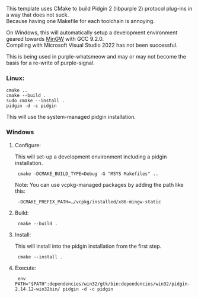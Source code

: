 This template uses CMake to build Pidgin 2 (libpurple 2) protocol plug-ins in a way that does not suck.  
Because having one Makefile for each toolchain is annoying.

On Windows, this will automatically setup a development environment geared towards [MinGW](https://osdn.net/projects/mingw/) with GCC 9.2.0.  
Compiling with Microsoft Visual Studio 2022 has not been successful.

This is being used in purple-whatsmeow and may or may not become the basis for a re-write of purple-signal.

### Linux:

    cmake ..
    cmake --build .
    sudo cmake --install .
    pidgin -d -c pidgin
    
This will use the system-managed pidgin installation.

### Windows

1. Configure:

    This will set-up a development environment including a pidgin installation.

        cmake -DCMAKE_BUILD_TYPE=Debug -G "MSYS Makefiles" ..

    Note: You can use vcpkg-managed packages by adding the path like this: 
    
        -DCMAKE_PREFIX_PATH=…/vcpkg/installed/x86-mingw-static

2. Build:

        cmake --build .
    
3. Install:

    This will install into the pidgin installation from the first step.

        cmake --install .
    
4. Execute:

        env PATH="$PATH":dependencies/win32/gtk/bin:dependencies/win32/pidgin-2.14.12-win32bin/ pidgin -d -c pidgin

